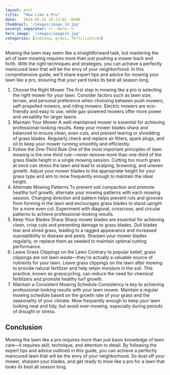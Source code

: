 ```yaml
---
layout: post
title:  "Mow Like a Pro"
date:   2024-05-21 16:13:02 -0400
thumbnail: '/images/image_14.jpg'
excerpt_separator: <!--more-->
hero_image: '/images/image14.jpg'
categories: [indiana, grass, fertilization]
---
```

Mowing the lawn may seem like a straightforward task, but mastering the art of lawn mowing requires more than just pushing a mower back and forth. <!--more-->With the right techniques and strategies, you can achieve a perfectly manicured lawn that will be the envy of your neighborhood. In this comprehensive guide, we'll share expert tips and advice for mowing your lawn like a pro, ensuring that your yard looks its best all season long.
1. Choose the Right Mower
The first step in mowing like a pro is selecting the right mower for your lawn. Consider factors such as lawn size, terrain, and personal preference when choosing between push mowers, self-propelled mowers, and riding mowers. Electric mowers are eco-friendly and easy to use, while gas-powered mowers offer more power and versatility for larger lawns.
2. Maintain Your Mower
A well-maintained mower is essential for achieving professional-looking results. Keep your mower blades sharp and balanced to ensure clean, even cuts, and prevent tearing or shredding of grass blades. Regularly check and replace air filters, spark plugs, and oil to keep your mower running smoothly and efficiently.
3. Follow the One-Third Rule
One of the most important principles of lawn mowing is the one-third rule—never remove more than one-third of the grass blade height in a single mowing session. Cutting too much grass at once can stress the lawn and lead to scalping, browning, and uneven growth. Adjust your mower blades to the appropriate height for your grass type and aim to mow frequently enough to maintain the ideal height.
4. Alternate Mowing Patterns
To prevent soil compaction and promote healthy turf growth, alternate your mowing patterns with each mowing session. Changing direction and pattern helps prevent ruts and grooves from forming in the lawn and encourages grass blades to stand upright for a more even cut. Experiment with diagonal, crisscross, and circular patterns to achieve professional-looking results.
5. Keep Your Blades Sharp
Sharp mower blades are essential for achieving clean, crisp cuts and preventing damage to grass blades. Dull blades tear and shred grass, leading to a ragged appearance and increased susceptibility to disease and pests. Sharpen your mower blades regularly, or replace them as needed to maintain optimal cutting performance.
6. Leave Grass Clippings on the Lawn
Contrary to popular belief, grass clippings are not lawn waste—they're actually a valuable source of nutrients for your lawn. Leave grass clippings on the lawn after mowing to provide natural fertilizer and help retain moisture in the soil. This practice, known as grasscycling, can reduce the need for chemical fertilizers and promote healthy turf growth.
7. Maintain a Consistent Mowing Schedule
Consistency is key to achieving professional-looking results with your lawn mower. Maintain a regular mowing schedule based on the growth rate of your grass and the seasonality of your climate. Mow frequently enough to keep your lawn looking neat and tidy, but avoid over-mowing, especially during periods of drought or stress.

## Conclusion
Mowing the lawn like a pro requires more than just basic knowledge of lawn care—it requires skill, technique, and attention to detail. By following the expert tips and advice outlined in this guide, you can achieve a perfectly manicured lawn that will be the envy of your neighborhood. So dust off your mower, sharpen your blades, and get ready to mow like a pro for a lawn that looks its best all season long.

